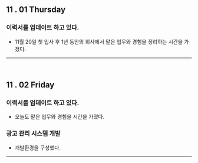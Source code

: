 
## 11 . 01 Thursday

### 이력서를 업데이트 하고 있다.

+ 11월 20일 첫 입사 후 1년 동안의 회사에서 맡은 업무와 경험을 정리하는 시간을 가졌다.

---
<br>

## 11 . 02 Friday

### 이력서를 업데이트 하고 있다.

+ 오늘도 맡은 업무와 경험을 시간을 가졌다.

### 광고 관리 시스템 개발

+ 개발환경을 구성했다.

---
<br>
